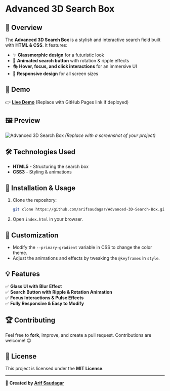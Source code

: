 # Advanced 3D Search Box

## 🚀 Overview
The **Advanced 3D Search Box** is a stylish and interactive search field built with **HTML & CSS**. It features:
- ✨ **Glassmorphic design** for a futuristic look
- 🎨 **Animated search button** with rotation & ripple effects
- 🎭 **Hover, focus, and click interactions** for an immersive UI
- 📱 **Responsive design** for all screen sizes

## 🎥 Demo
👉 **[Live Demo](#)** (Replace with GitHub Pages link if deployed)

## 🖼️ Preview
![Advanced 3D Search Box](https://photos.app.goo.gl/XShTdH88fdp13PZr5) *(Replace with a screenshot of your project)*

## 🛠️ Technologies Used
- **HTML5** - Structuring the search box
- **CSS3** - Styling & animations

## 📂 Installation & Usage
1. Clone the repository:
   ```sh
   git clone https://github.com/arifsaudagar/Advanced-3D-Search-Box.git
   ```
2. Open `index.html` in your browser.

## 🎨 Customization
- Modify the `--primary-gradient` variable in CSS to change the color theme.
- Adjust the animations and effects by tweaking the `@keyframes` in `style`.

## 💡 Features
✅ **Glass UI with Blur Effect**  
✅ **Search Button with Ripple & Rotation Animation**  
✅ **Focus Interactions & Pulse Effects**  
✅ **Fully Responsive & Easy to Modify**

## 🏆 Contributing
Feel free to **fork**, improve, and create a pull request. Contributions are welcome! 😊

## 📜 License
This project is licensed under the **MIT License**.

---
💙 **Created by [Arif Saudagar](https://github.com/arifsaudagar)**

